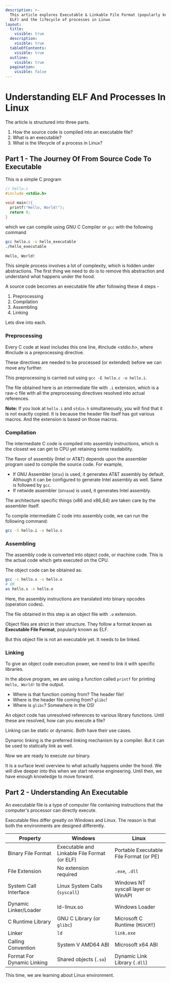```yaml
---
description: >-
  This article explores Executable & Linkable File Format (popularly known as
  ELF) and the lifecycle of processes in Linux
layout:
  title:
    visible: true
  description:
    visible: true
  tableOfContents:
    visible: true
  outline:
    visible: true
  pagination:
    visible: false
---
```


# Understanding ELF And Processes In Linux

The article is structured into three parts.

1. How the source code is compiled into an executable file?
2. What is an executable?
3. What is the lifecycle of a process in Linux?

## Part 1 - The Journey Of From Source Code To Executable

This is a simple C program

```c
// hello.c
#include <stdio.h>
​
void main(){
  printf("Hello, World!");
  return 0;
}
```

which we can compile using GNU C Compiler or `gcc` with the following command

```bash
gcc hello.c -o hello_executable
./hello_executable
​
Hello, World!
```

This simple process involves a lot of complexity, which is hidden under abstractions. The first thing we need to do is to remove this abstraction and understand what happens under the hood.

A source code becomes an executable file after following these 4 steps -

1. Preprocessing
2. Compilation
3. Assembling
4. Linking

Lets dive into each.

### Preprocessing

Every C code at least includes this one line, #include \<stdio.h>, where #include is a preprocessing directive.

These directives are needed to be processed (or extended) before we can move any further.

This preprocessing is carried out using `gcc -E hello.c -o hello.i`.

The file obtained here is an intermediate file with `.i` extension, which is a raw-c file with all the preprocessing directives resolved into actual references.

**Note:** If you look at `hello.i` and `stdio.h` simultaneously, you will find that it is not exactly copied. It is because the header file itself has got various macros. And the extension is based on those macros.

### Compilation

The intermediate C code is compiled into assembly instructions, which is the closest we can get to CPU yet retaining some readability.

The flavor of assembly (Intel or AT\&T) depends upon the assembler program used to compile the source code. For example,

* If GNU Assembler (or`as`) is used, it generates AT\&T assembly by default. Although it can be configured to generate Intel assembly as well. Same is followed by `gcc`.
* If netwide assembler (or`nasm`) is used, it generates Intel assembly.

The architecture specific things (x86 and x86\_64) are taken care by the assembler itself.

To compile intermediate C code into assembly code, we can run the following command:

```bash
gcc -S hello.i -o hello.s
```

### Assembling

The assembly code is converted into object code, or machine code. This is the actual code which gets executed on the CPU.

The object code can be obtained as:

```bash
gcc -c hello.s -o hello.o
# OR
as hello.s -o hello.o
```

Here, the assembly instructions are translated into binary opcodes (operation codes).

The file obtained in this step is an object file with `.o` extension.

Object files are strict in their structure. They follow a format known as **Executable File Format**, popularly known as ELF.

But this object file is not an executable yet. It needs to be linked.

### Linking

To give an object code execution power, we need to link it with specific libraries.

In the above program, we are using a function called `printf` for printing `Hello, World!` to the output.&#x20;

* Where is that function coming from? The header file!
* Where is the header file coming from? `glibc`!
* Where is `glibc`? Somewhere in the OS!

An object code has unresolved references to various library functions. Until these are resolved, how can you execute a file?

Linking can be static or dynamic. Both have their use cases.

Dynamic linking is the preferred linking mechanism by a compiler. But it can be used to statically link as well.

Now we are ready to execute our binary.

It is a surface level overview to what actually happens under the hood. We will dive deeper into this when we start reverse engineering. Until then, we have enough knowledge to move forward.

## Part 2 - Understanding An Executable

An executable file is a type of computer file containing instructions that the computer's processor can directly execute.

Executable files differ greatly on Windows and Linux. The reason is that both the environments are designed differently.

| Property                   | Windows                                      | Linux                                   |
| -------------------------- | -------------------------------------------- | --------------------------------------- |
| Binary File Format         | Executable and Linkable File Format (or ELF) | Portable Executable File Format (or PE) |
| File Extension             | No extension required                        | `.exe`, `.dll`                          |
| System Call Interface      | Linux System Calls (`syscall`)               | Windows NT syscall layer or WinAPI      |
| Dynamic Linker/Loader      | ld-linux.so                                  | Windows Loader                          |
| C Runtime Library          | GNU C Library (or `glibc`)                   | Microsoft C Runtime (`MSVCRT`)          |
| Linker                     | `ld`                                         | `link.exe`                              |
| Calling Convention         | System V AMD64 ABI                           | Microsoft x64 ABI                       |
| Format For Dynamic Linking | Shared objects (`.so`)                       | Dynamic Link Library (`.dll`)           |

This time, we are learning about Linux environment.
